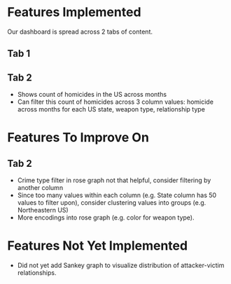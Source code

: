 # Features Implemented
Our dashboard is spread across 2 tabs of content.

## Tab 1

## Tab 2
* Shows count of homicides in the US across months
* Can filter this count of homicides across 3 column values: homicide across months for each US state, weapon type, relationship type

# Features To Improve On

## Tab 2
* Crime type filter in rose graph not that helpful, consider filtering by another column
* Since too many values within each column (e.g. State column has 50 values to filter upon), consider clustering values into groups (e.g. Northeastern US)
* More encodings into rose graph (e.g. color for weapon type).

# Features Not Yet Implemented

* Did not yet add Sankey graph to visualize distribution of attacker-victim relationships.

